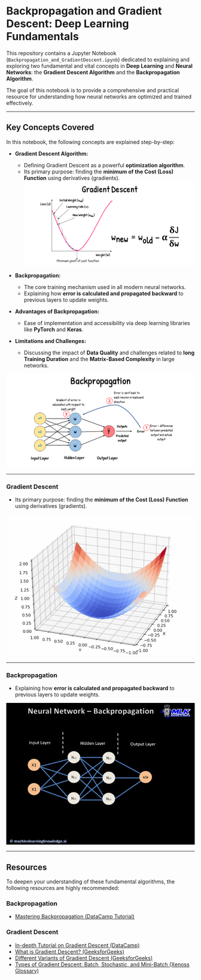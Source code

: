 # Backpropagation and Gradient Descent: Deep Learning Fundamentals

This repository contains a Jupyter Notebook (`Backpropagation_and_GradientDescent.ipynb`) dedicated to explaining and exploring two fundamental and vital concepts in **Deep Learning** and **Neural Networks**: the **Gradient Descent Algorithm** and the **Backpropagation Algorithm**.

The goal of this notebook is to provide a comprehensive and practical resource for understanding how neural networks are optimized and trained effectively.

---

## Key Concepts Covered

In this notebook, the following concepts are explained step-by-step:

* **Gradient Descent Algorithm:**
    * Defining Gradient Descent as a powerful **optimization algorithm**.
    * Its primary purpose: finding the **minimum of the Cost (Loss) Function** using derivatives (gradients).
![Gradient Descent Algorithm](images/gd.png)

* **Backpropagation:**
    * The core training mechanism used in all modern neural networks.
    * Explaining how **error is calculated and propagated backward** to previous layers to update weights.
* **Advantages of Backpropagation:**
    * Ease of implementation and accessibility via deep learning libraries like **PyTorch** and **Keras**.
* **Limitations and Challenges:**
    * Discussing the impact of **Data Quality** and challenges related to **long Training Duration** and the **Matrix-Based Complexity** in large networks.
  
![Backpropagation](images/bk.png)

---
### Gradient Descent

* Its primary purpose: finding the **minimum of the Cost (Loss) Function** using derivatives (gradients).

![Visualization of Gradient Descent Steps](images/image1_xiivzu.avif)

---
### Backpropagation
* Explaining how **error is calculated and propagated backward** to previous layers to update weights.

![Diagram of Backpropagation Flow](images/image_8ee636b259.avif)

---
##  Resources

To deepen your understanding of these fundamental algorithms, the following resources are highly recommended:

### Backpropagation
* [Mastering Backpropagation (DataCamp Tutorial)](https://www.datacamp.com/tutorial/mastering-backpropagation)

### Gradient Descent
* [In-depth Tutorial on Gradient Descent (DataCamp)](https://www.datacamp.com/tutorial/tutorial-gradient-descent)
* [What is Gradient Descent? (GeeksforGeeks)](https://www.geeksforgeeks.org/data-science/what-is-gradient-descent/)
* [Different Variants of Gradient Descent (GeeksforGeeks)](https://www.geeksforgeeks.org/machine-learning/different-variants-of-gradient-descent/)
* [Types of Gradient Descent: Batch, Stochastic, and Mini-Batch (Xenoss Glossary)](https://xenoss.io/ai-and-data-glossary/gradient-descent#:~:text=The%20three%20types%20are%20batch,of%20data%20for%20each%20update.)
